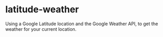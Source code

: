 latitude-weather
================

Using a Google Latitude location and the Google Weather API, to get the weather for your current location.